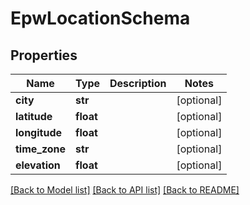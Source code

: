 # EpwLocationSchema

## Properties
Name | Type | Description | Notes
------------ | ------------- | ------------- | -------------
**city** | **str** |  | [optional] 
**latitude** | **float** |  | [optional] 
**longitude** | **float** |  | [optional] 
**time_zone** | **str** |  | [optional] 
**elevation** | **float** |  | [optional] 

[[Back to Model list]](../README.md#documentation-for-models) [[Back to API list]](../README.md#documentation-for-api-endpoints) [[Back to README]](../README.md)


